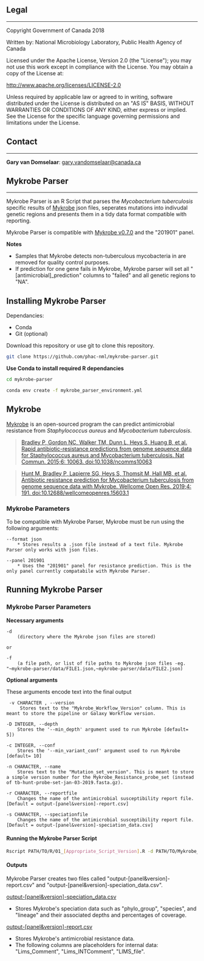 ## Legal ##
-----------

Copyright Government of Canada 2018

Written by: National Microbiology Laboratory, Public Health Agency of Canada

Licensed under the Apache License, Version 2.0 (the "License"); you may not use
this work except in compliance with the License. You may obtain a copy of the
License at:

http://www.apache.org/licenses/LICENSE-2.0

Unless required by applicable law or agreed to in writing, software distributed
under the License is distributed on an "AS IS" BASIS, WITHOUT WARRANTIES OR
CONDITIONS OF ANY KIND, either express or implied. See the License for the
specific language governing permissions and limitations under the License.

## Contact ##
-------------

**Gary van Domselaar**: gary.vandomselaar@canada.ca


## Mykrobe Parser ##
---------------------

Mykrobe Parser is an R Script that parses the *Mycobacterium tuberculosis* specific results of [Mykrobe](https://github.com/Mykrobe-tools/mykrobe) json files, seperates mutations into indivudal genetic regions and presents them in a tidy data format compatible with reporting.

Mykrobe Parser is compatible with [Mykrobe v0.7.0](https://anaconda.org/bioconda/mykrobe/files?version=0.7.0) and the "201901" panel.

**Notes**
* Samples that Mykrobe detects non-tuberculous mycobacteria in are removed for quality control purposes.
* If prediction for one gene fails in Mykrobe, Mykrobe parser will set all "[antimicrobial]_prediction" columns to "failed" and all genetic regions to "NA".

## Installing Mykrobe Parser ##
Dependancies:
*  Conda
*  Git (optional)

Download this repository or use git to clone this repository.

```sh
git clone https://github.com/phac-nml/mykrobe-parser.git
```

**Use Conda to install required R dependancies**

```sh
cd mykrobe-parser

conda env create -f mykrobe_parser_environment.yml
```

##  Mykrobe ##

[Mykrobe](https://github.com/Mykrobe-tools/mykrobe) is an open-sourced program the can predict antimicrobial resistance from *Staphylococcus aureus* and *Mycobacterium tuberculosis*.

> [Bradley P, Gordon NC, Walker TM, Dunn L, Heys S, Huang B, et al. Rapid antibiotic-resistance predictions from genome sequence data for Staphylococcus aureus and Mycobacterium tuberculosis. Nat Commun. 2015;6: 10063. doi:10.1038/ncomms10063](http://www.nature.com/ncomms/2015/151221/ncomms10063/full/ncomms10063.html)  

> [Hunt M, Bradley P, Lapierre SG, Heys S, Thomsit M, Hall MB, et al. Antibiotic resistance prediction for Mycobacterium tuberculosis from genome sequence data with Mykrobe. Wellcome Open Res. 2019;4: 191. doi:10.12688/wellcomeopenres.15603.1](https://wellcomeopenresearch.org/articles/4-191)  


### Mykrobe Parameters ###

To be compatible with Mykrobe Parser, Mykrobe must be run using the following arguments:

    --format json
        * Stores results a .json file instead of a text file. Mykrobe Parser only works with json files. 

    --panel 201901
        * Uses the "201901" panel for resistance prediction. This is the only panel currently compatabile with Mykrobe Parser.


## Running Mykrobe Parser ##


### Mykrobe Parser Parameters ###

**Necessary arguments**

    -d 
        (directory where the Mykrobe json files are stored)

    or

    -f 
        (a file path, or list of file paths to Mykrobe json files -eg. "~mykrobe-parser/data/FILE1.json,~mykrobe-parser/data/FILE2.json)

**Optional arguments**

These arguments encode text into the final output  

     -v CHARACTER , --version 
         Stores text to the "Mykrobe_Workflow_Version" column. This is meant to store the pipeline or Galaxy Workflow version.  

    -D INTEGER, --depth  
        Stores the '--min_depth' argument used to run Mykrobe [default= 5])  

    -c INTEGER, --conf
        Stores the '--min_variant_conf' argument used to run Mykrobe [default= 10]  

    -n CHARACTER, --name
        Stores text to the "Mutation_set_version". This is meant to store a simple version number for the Mykrobe_Resistance_probe_set (instead of tb-hunt-probe-set-jan-03-2019.fasta.gz).
    
    -r CHARACTER, --reportfile
        Changes the name of the antimicrobial susceptibility report file. [Default = output-[panel&version]-report.csv]

    -s CHARACTER, --speciationfile
        Changes the name of the antimicrobial susceptibility report file. [Default = output-[panel&version]-speciation_data.csv]

#### Running the Mykrobe Parser Script ####  

```sh
Rscript PATH/TO/R/01_[Appropriate_Script_Version].R -d PATH/TO/Mykrobe_json_files
```

#### Outputs ####

Mykrobe Parser creates two files called "output-[panel&version]-report.csv" and "output-[panel&version]-speciation_data.csv".  


[output-[panel&version]-speciation_data.csv](/example_output/Mykrobe_Parser_output-jsondata.md)
*  Stores Mykrobe's speciation data such as "phylo_group", "species", and "lineage" and their associated depths and percentages of coverage.  

[output-[panel&version]-report.csv](example_output/Mykrobe_Parser_output-report.md)  
*  Stores Mykrobe's antimicrobial resistance data. 
*  The following columns are placeholders for internal data: "Lims_Comment", "Lims_INTComment", "LIMS_file".
